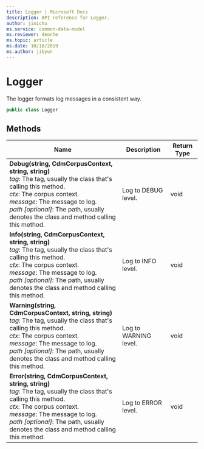 ```yaml
---
title: Logger | Microsoft Docs
description: API reference for Logger.
author: jinichu
ms.service: common-data-model
ms.reviewer: deonhe 
ms.topic: article
ms.date: 10/18/2019
ms.author: jibyun
---
```


# Logger

The logger formats log messages in a consistent way.

```csharp
public class Logger
```

## Methods
|Name|Description|Return Type|
|---|---|---|
|**Debug(string, CdmCorpusContext, string, string)**<br/>*tag*: The tag, usually the class that's calling this method.<br/>*ctx*: The corpus context.<br/>*message*: The message to log.<br/>*path [optional]*: The path, usually denotes the class and method calling this method.|Log to DEBUG level.|void|
|**Info(string, CdmCorpusContext, string, string)**<br/>*tag*: The tag, usually the class that's calling this method.<br/>*ctx*: The corpus context.<br/>*message*: The message to log.<br/>*path [optional]*: The path, usually denotes the class and method calling this method.|Log to INFO level.|void|
|**Warning(string, CdmCorpusContext, string, string)**<br/>*tag*: The tag, usually the class that's calling this method.<br/>*ctx*: The corpus context.<br/>*message*: The message to log.<br/>*path [optional]*: The path, usually denotes the class and method calling this method.|Log to WARNING level.|void|
|**Error(string, CdmCorpusContext, string, string)**<br/>*tag*: The tag, usually the class that's calling this method.<br/>*ctx*: The corpus context.<br/>*message*: The message to log.<br/>*path [optional]*: The path, usually denotes the class and method calling this method.|Log to ERROR level.|void|
